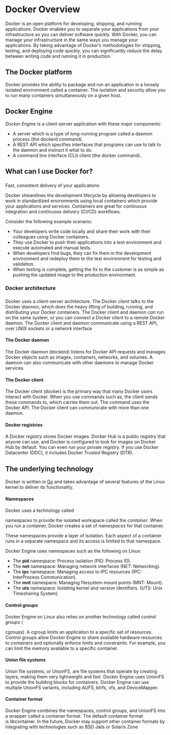 # Docker Overview


Docker is an open platform for developing, shipping, and running applications. Docker enables you to separate your applications from      your infrastructure so you can deliver software quickly. With Docker, you can manage your infrastructure in the same ways you manage    your applications. By taking advantage of Docker’s methodologies for shipping, testing, and deploying code quickly, you can              significantly reduce the delay between writing code and running it in production.`

## The Docker platform

Docker provides the ability to package and run an application in a loosely isolated environment called a container. The isolation and security allow you to run many containers simultaneously on a given host.


## Docker Engine

_Docker Engine_ is a client-server application with these major components:

- A server which is a type of long-running program called a daemon process (the dockerd command). 
- A REST API which specifies interfaces that programs can use to talk to the daemon and instruct it what to do. 
- A command line interface (CLI) client (the docker command).

## What can I use Docker for?

### 

Fast, consistent delivery of your applications

Docker streamlines the development lifecycle by allowing developers to work in standardized environments using local containers which provide your applications and services. Containers are great for continuous integration and continuous delivery (CI/CD) workflows.

Consider the following example scenario:

- Your developers write code locally and share their work with their colleagues using Docker containers.
- They use Docker to push their applications into a test environment and execute automated and manual tests.
- When developers find bugs, they can fix them in the development environment and redeploy them to the test environment for testing and validation.
- When testing is complete, getting the fix to the customer is as simple as pushing the updated image to the production environment.

### Docker architecture

### 

Docker uses a client-server architecture. The Docker _client_ talks to the Docker _daemon_, which does the heavy lifting of building, running, and distributing your Docker containers. The Docker client and daemon _can_ run on the same system, or you can connect a Docker client to a remote Docker daemon. The Docker client and daemon communicate using a REST API, over UNIX sockets or a network interface

#### The Docker daemon

#### 

The Docker daemon (dockerd) listens for Docker API requests and manages Docker objects such as images, containers, networks, and volumes. A daemon can also communicate with other daemons to manage Docker services.

#### The Docker client

#### 

The Docker client (docker) is the primary way that many Docker users interact with Docker. When you use commands such as, the client sends these commands to, which carries them out. The command uses the Docker API. The Docker client can communicate with more than one daemon.

#### Docker registries

#### 

A Docker _registry_ stores Docker images. Docker Hub is a public registry that anyone can use, and Docker is configured to look for images on Docker Hub by default. You can even run your private registry. If you use Docker Datacenter (DDC), it includes Docker Trusted Registry (DTR).

## The underlying technology

#### 

Docker is written in [Go](https://golang.org/) and takes advantage of several features of the Linux kernel to deliver its functionality.

#### Namespaces

#### 

Docker uses a technology called 

namespaces to provide the isolated workspace called the _container_. When you run a container, Docker creates a set of _namespaces_ for that container.

These namespaces provide a layer of isolation. Each aspect of a container runs in a separate namespace and its access is limited to that namespace.

Docker Engine uses namespaces such as the following on Linux:

- The **pid** namespace: Process isolation (PID: Process ID).
- The **net** namespace: Managing network interfaces (NET: Networking).
- The **ipc** namespace: Managing access to IPC resources (IPC: InterProcess Communication).
- The **mnt** namespace: Managing filesystem mount points (MNT: Mount).
- The **uts** namespace: Isolating kernel and version identifiers. (UTS: Unix Timesharing System).

#### Control groups

Docker Engine on Linux also relies on another technology called _control groups_ (

cgroups). A cgroup limits an application to a specific set of resources. Control groups allow Docker Engine to share available hardware resources to containers and optionally enforce limits and constraints. For example, you can limit the memory available to a specific container.

#### Union file systems

Union file systems, or UnionFS, are file systems that operate by creating layers, making them very lightweight and fast. Docker Engine uses UnionFS to provide the building blocks for containers. Docker Engine can use multiple UnionFS variants, including AUFS, btrfs, vfs, and DeviceMapper.

#### Container format

Docker Engine combines the namespaces, control groups, and UnionFS into a wrapper called a container format. The default container format is libcontainer. In the future, Docker may support other container formats by integrating with technologies such as BSD Jails or Solaris Zone
